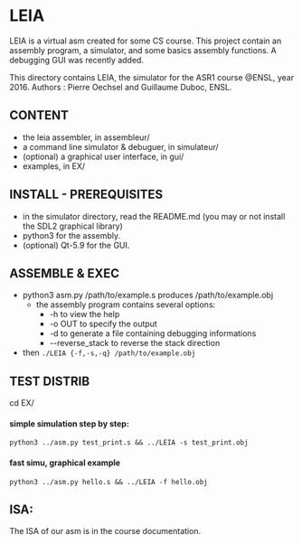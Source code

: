 # LEIA
LEIA is a virtual asm created for some CS course. This project contain an assembly program, a simulator, and some basics assembly functions. A debugging GUI was recently added.

This directory contains LEIA, the simulator for the ASR1 course @ENSL,
year 2016.
Authors : Pierre Oechsel and Guillaume Duboc, ENSL.

## CONTENT
- the leia assembler, in assembleur/
- a command line simulator & debuguer, in simulateur/
- (optional) a graphical user interface, in gui/
- examples, in EX/

## INSTALL - PREREQUISITES
- in the simulator directory, read the README.md (you may or not
install the SDL2 graphical library)
- python3 for the assembly.
- (optional) Qt-5.9 for the GUI.

## ASSEMBLE & EXEC
- python3 asm.py /path/to/example.s produces /path/to/example.obj
    - the assembly program contains several options:
        - -h to view the help
        - -o OUT to specify the output
        - -d to generate a file containing debugging informations
        - --reverse_stack to reverse the stack direction
- then `./LEIA {-f,-s,-q} /path/to/example.obj`


## TEST DISTRIB
cd EX/

#### simple simulation step by step:
`python3 ../asm.py test_print.s && ../LEIA -s test_print.obj`

#### fast simu, graphical example
`python3 ../asm.py hello.s && ../LEIA -f hello.obj`

## ISA:
The ISA of our asm is in the course documentation.
